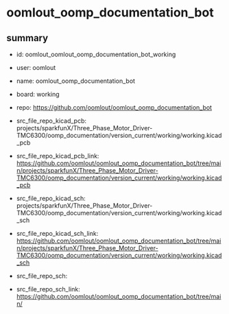 # oomlout_oomp_documentation_bot
 
## summary 
* id: oomlout_oomlout_oomp_documentation_bot_working
* user: oomlout
* name: oomlout_oomp_documentation_bot
* board: working
* repo: https://github.com/oomlout/oomlout_oomp_documentation_bot
* src_file_repo_kicad_pcb: projects/sparkfunX/Three_Phase_Motor_Driver-TMC6300/oomp_documentation/version_current/working/working.kicad_pcb
* src_file_repo_kicad_pcb_link: https://github.com/oomlout/oomlout_oomp_documentation_bot/tree/main/projects/sparkfunX/Three_Phase_Motor_Driver-TMC6300/oomp_documentation/version_current/working/working.kicad_pcb
* src_file_repo_kicad_sch: projects/sparkfunX/Three_Phase_Motor_Driver-TMC6300/oomp_documentation/version_current/working/working.kicad_sch
* src_file_repo_kicad_sch_link: https://github.com/oomlout/oomlout_oomp_documentation_bot/tree/main/projects/sparkfunX/Three_Phase_Motor_Driver-TMC6300/oomp_documentation/version_current/working/working.kicad_sch

* src_file_repo_sch: 
* src_file_repo_sch_link: https://github.com/oomlout/oomlout_oomp_documentation_bot/tree/main/




